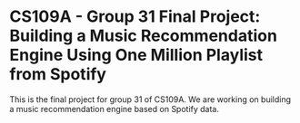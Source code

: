# CS109A - Group 31 Final Project: Building a Music Recommendation Engine Using One Million Playlist from Spotify
This is the final project for group 31 of CS109A. We are working on building a music recommendation engine based on Spotify data.
